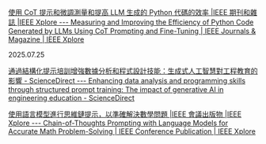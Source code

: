 [使用 CoT 提示和微調測量和提高 LLM 生成的 Python 代碼的效率 |IEEE 期刊和雜誌 |IEEE Xplore --- Measuring and Improving the Efficiency of Python Code Generated by LLMs Using CoT Prompting and Fine-Tuning | IEEE Journals & Magazine | IEEE Xplore](https://ieeexplore.ieee.org/document/11069268)

2025.07.25

[通過結構化提示培訓增強數據分析和程式設計技能：生成式人工智慧對工程教育的影響 - ScienceDirect --- Enhancing data analysis and programming skills through structured prompt training: The impact of generative AI in engineering education - ScienceDirect](https://www.sciencedirect.com/science/article/pii/S2666920X25000207)

[使用語言模型進行思維鏈提示，以準確解決數學問題 |IEEE 會議出版物 |IEEE Xplore --- Chain-of-Thoughts Prompting with Language Models for Accurate Math Problem-Solving | IEEE Conference Publication | IEEE Xplore](https://ieeexplore.ieee.org/document/10534945)
